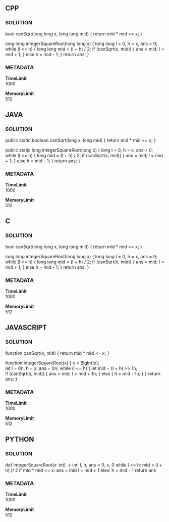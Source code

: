 ## CPP

### SOLUTION

bool canSqrt(long long x, long long mid) {
    return mid * mid <= x;
}

long long integerSquareRoot(long long x) {
    long long l = 0, h = x, ans = 0;
    while (l <= h) {
        long long mid = (l + h) / 2;
        if (canSqrt(x, mid)) { ans = mid; l = mid + 1; }
        else h = mid - 1;
    }
    return ans;
}

### METADATA

**TimeLimit**  
1000  

**MemoryLimit**  
512  


## JAVA

### SOLUTION

public static boolean canSqrt(long x, long mid) {
    return mid * mid <= x;
}

public static long integerSquareRoot(long x) {
    long l = 0, h = x, ans = 0;
    while (l <= h) {
        long mid = (l + h) / 2;
        if (canSqrt(x, mid)) { ans = mid; l = mid + 1; }
        else h = mid - 1;
    }
    return ans;
}

### METADATA

**TimeLimit**  
1000  

**MemoryLimit**  
512  



## C

### SOLUTION


bool canSqrt(long long x, long long mid) {
    return mid * mid <= x;
}

long long integerSquareRoot(long long x) {
    long long l = 0, h = x, ans = 0;
    while (l <= h) {
        long long mid = (l + h) / 2;
        if (canSqrt(x, mid)) { ans = mid; l = mid + 1; }
        else h = mid - 1;
    }
    return ans;
}

### METADATA

**TimeLimit**  
1000  

**MemoryLimit**  
512  



## JAVASCRIPT

### SOLUTION

function canSqrt(x, mid) {
    return mid * mid <= x;
}

function integerSquareRoot(x) {
    x = BigInt(x);  
    let l = 0n, h = x, ans = 0n;
    while (l <= h) {
        let mid = (l + h) >> 1n;  
        if (canSqrt(x, mid)) {
            ans = mid;
            l = mid + 1n;
        } else {
            h = mid - 1n;
        }
    }
    return ans;
}

### METADATA

**TimeLimit**  
1000  

**MemoryLimit**  
512  



## PYTHON

### SOLUTION

def integerSquareRoot(x: int) -> int:
    l, h, ans = 0, x, 0
    while l <= h:
        mid = (l + h) // 2
        if mid * mid <= x:
            ans = mid
            l = mid + 1
        else:
            h = mid - 1
    return ans

### METADATA

**TimeLimit**  
1000  

**MemoryLimit**  
512  
